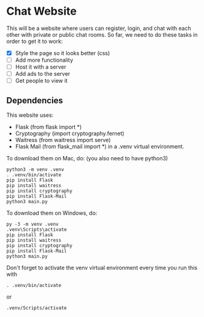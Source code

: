 # Chat Website
This will be a website where users can register, login, and chat with each other with private or public chat rooms. So far, we need to do these tasks in order to get it to work:
- [x] Style the page so it looks better (css)
- [ ] Add more functionality
- [ ] Host it with a server
- [ ] Add ads to the server
- [ ] Get people to view it

## Dependencies
This website uses:
- Flask (from flask import *)
- Cryptography (import cryptography.fernet)
- Waitress (from waitress import serve)
- Flask Mail (from flask_mail import *)
in a .venv virtual environment.

To download them on Mac, do: (you also need to have python3)
```
python3 -m venv .venv
. .venv/bin/activate
pip install Flask
pip install waitress
pip install cryptography
pip install Flask-Mail
python3 main.py
```
To download them on Windows, do:
```
py -3 -m venv .venv
.venv\Scripts\activate
pip install Flask
pip install waitress
pip install cryptography
pip install Flask-Mail
python3 main.py
```
Don't forget to activate the venv virtual environment every time you run this with
```
. .venv/bin/activate
```
or
```
.venv/Scripts/activate
```
